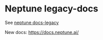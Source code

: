 # Neptune legacy-docs

See [neptune docs-legacy](https://docs-legacy.neptune.ai/index.html)

New docs: https://docs.neptune.ai/
